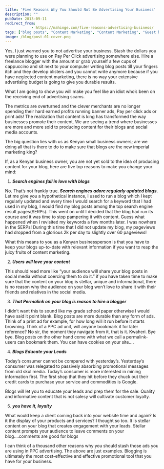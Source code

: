 ```yaml
---
title: 'Five Reasons Why You Should Not Be Advertising Your Business'
description: ""
pubDate: 2013-09-11
redirect_from:
            - https://mahinge.com/five-reasons-advertising-business/
tags: ["blog posts", "Content Marketing", "Content Marketing", "Guest blogs"]
image: /blog/post-01-cover.png
---
```

Yes, I just warned you to not advertise your business. Stash the dollars you were planning to use on Pay Per Click advertising somewhere else. Hire a freelance blogger with the amount or grab yourself a few cups of cappuccino and sit next to your computer writing blog posts till your fingers itch and they develop blisters and you cannot write anymore because if you have neglected content marketing, there is no way your extensive advertising budget is going to give you durable results.

What I am going to show you will make you feel like an idiot who’s been on the receiving end of advertising scams.

The metrics are overturned and the clever merchants are no longer spending their hard earned profits running banner ads, Pay per click ads or print ads! The realization that content is king has transformed the way businesses promote their content. We are seeing a trend where businesses are more and more sold to producing content for their blogs and social media accounts.

The big question lies with us as Kenyan small business owners; are we doing all that is there to do to make sure that blogs are the new imperial marketing king?

If, as a Kenyan business owner, you are not yet sold to the idea of producing content for your blog, here are five top reasons to make you change your mind:

1.  _**Search engines fall in love with blogs**_

No. That’s not frankly true. **_Search engines adore regularly updated blogs_**. Let me give you a hypothetical instance, I used to run a blog which I kept regularly updated and every time I would search for a keyword that I had used in my blog, I would find my blog posts among the top search engine result pages(SERPs). This went on until I decided that the blog had run its course and it was time to stop pampering it with content. Guess what happened when I revisited my keywords a few months later. I was nowhere in the SERPs! During this time that I did not update my blog, my pageviews had dropped from a glorious 2k per day to slightly over 60 pageviews!

What this means to you as a Kenyan businessperson is that you have to keep your blogs up-to-date with relevant information if you want to reap the juicy fruits of content marketing.

2.  _**Users will love your content**_

This should read more like “your audience will share your blog posts in social media without coercing them to do it.” if you have taken time to make sure that the content on your blog is stellar, unique and informational, there is no reason why the audience on your blog won’t love to share it with their friends and relatives in the social media.

3.  _**That Permalink on your blog is reason to hire a blogger**_

I didn’t want this to sound like my grade school paper otherwise I would have said it point blank. Blog posts are more durable than any form of ads. Think of a print ad for example, for how long will it run before it starts browning. Think of a PPC ad unit, will anyone bookmark it for later reference? No sir, the moment they navigate from it, that is it. Kwaheri. Bye bye. Blog posts on the other hand come with what we call a permalink-users can bookmark them. You can have cookies on your site….

4.  _**Blogs Educate your Leads**_

Today’s consumer cannot be compared with yesterday’s. Yesterday’s consumer was relegated to passively absorbing promotional messages from old skul media. Today’s consumer is more interested in mining information first. The first shop that they hit before they chuck out their credit cards to purchase your service and commodities is Google.

Blogs will let you to educate your leads and prep them for the sale. Quality and informative content that is not salesy will cultivate customer loyalty.

5.  _**you have it, loyalty**_

What would keep a client coming back into your website time and again? Is it the display of your products and services? I thought so too. It is stellar content on your blog that creates engagement with your leads. Stellar content prompts your audience to leave comments on your blog….comments are good for blogs

I can think of a thousand other reasons why you should stash those ads you are using in PPC advertising. The above are just examples. Blogging is ultimately the most cost-effective and effective promotional tool that you have for your business.
